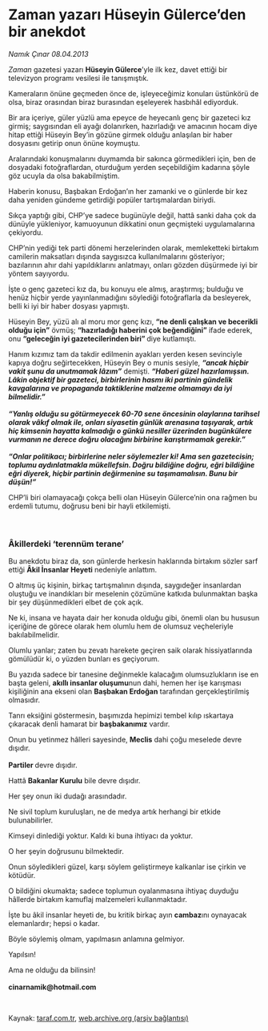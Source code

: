 # Zaman yazarı Hüseyin Gülerce’den bir anekdot

*Namık Çınar 08.04.2013*

<div class="yazi"><p><i>Zaman</i> gazetesi yazarı <b>Hüseyin Gülerce</b>’yle ilk kez, davet ettiği bir televizyon programı vesilesi ile tanışmıştık.</p>
<p>Kameraların önüne geçmeden önce de, işleyeceğimiz konuları üstünkörü de olsa, biraz orasından biraz burasından eşeleyerek hasbıhâl ediyorduk.</p>
<p>Bir ara içeriye, güler yüzlü ama epeyce de heyecanlı genç bir gazeteci kız girmiş; saygısından eli ayağı dolanırken, hazırladığı ve amacının hocam diye hitap ettiği Hüseyin Bey’in gözüne girmek olduğu anlaşılan bir haber dosyasını getirip onun önüne koymuştu.</p>
<p>Aralarındaki konuşmalarını duymamda bir sakınca görmedikleri için, ben de dosyadaki fotoğraflardan, oturduğum yerden seçebildiğim kadarına şöyle göz ucuyla da olsa bakabilmiştim.</p>
<p>Haberin konusu, Başbakan Erdoğan’ın her zamanki ve o günlerde bir kez daha yeniden gündeme getirdiği popüler tartışmalardan biriydi.</p>
<p>Sıkça yaptığı gibi, CHP’ye sadece bugünüyle değil, hattâ sanki daha çok da dünüyle yükleniyor, kamuoyunun dikkatini onun geçmişteki uygulamalarına çekiyordu.</p>
<p>CHP’nin yediği tek parti dönemi herzelerinden olarak, memleketteki birtakım camilerin maksatları dışında saygısızca kullanılmalarını gösteriyor; bazılarının ahır dahi yapıldıklarını anlatmayı, onları gözden düşürmede iyi bir yöntem sayıyordu.</p>
<p>İşte o genç gazeteci kız da, bu konuyu ele almış, araştırmış; bulduğu ve henüz hiçbir yerde yayınlanmadığını söylediği fotoğraflarla da besleyerek, belli ki iyi bir haber dosyası yapmıştı.</p>
<p>Hüseyin Bey, yüzü alı al moru mor genç kızı, <b>“ne denli çalışkan ve becerikli olduğu için”</b> övmüş; <b>“hazırladığı haberini çok beğendiğini”</b> ifade ederek, onu <b>“geleceğin iyi gazetecilerinden biri” </b>diye kutlamıştı.</p>
<p>Hanım kızımız tam da takdir edilmenin ayakları yerden kesen sevinciyle kapıya doğru seğirtecekken, Hüseyin Bey o munis sesiyle, <b><i>“ancak hiçbir vakit şunu da unutmamak lâzım”</i></b> demişti. <b><i>“Haberi güzel hazırlamışsın. Lâkin objektif bir gazeteci, birbirlerinin hasmı iki partinin gündelik kavgalarına ve propaganda taktiklerine malzeme olmamayı da iyi bilmelidir.”<br/><br/></i></b><b><i>“Yanlış olduğu su götürmeyecek 60-70 sene öncesinin olaylarına tarihsel olarak vâkıf olmak ile, onları siyasetin günlük arenasına taşıyarak, artık hiç kimsenin hayatta kalmadığı o günkü nesiller üzerinden bugünkülere vurmanın ne derece doğru olacağını birbirine karıştırmamak gerekir.”<br/><br/></i></b><b><i>“Onlar politikacı; birbirlerine neler söylemezler ki! Ama sen gazetecisin; toplumu aydınlatmakla mükellefsin. Doğru bildiğine doğru, eğri bildiğine eğri diyerek, hiçbir partinin değirmenine su taşımamalısın. Bunu bir düşün!”</i></b></p>
<p>CHP’li biri olamayacağı çokça belli olan Hüseyin Gülerce’nin ona rağmen bu erdemli tutumu, doğrusu beni bir hayli etkilemişti.<br/><br/><br/></p>
<h3>Âkillerdeki ‘terennüm terane’</h3>
<p>Bu anekdotu biraz da, son günlerde herkesin haklarında birtakım sözler sarf ettiği <b>Âkil İnsanlar Heyeti</b> nedeniyle anlattım.</p>
<p>O altmış üç kişinin, birkaç tartışmalının dışında, saygıdeğer insanlardan oluştuğu ve inandıkları bir meselenin çözümüne katkıda bulunmaktan başka bir şey düşünmedikleri elbet de çok açık.</p>
<p>Ne ki, insana ve hayata dair her konuda olduğu gibi, önemli olan bu hususun içeriğine de görece olarak hem olumlu hem de olumsuz veçheleriyle bakılabilmelidir.</p>
<p>Olumlu yanlar; zaten bu zevatı harekete geçiren saik olarak hissiyatlarında gömülüdür ki, o yüzden bunları es geçiyorum.</p>
<p>Bu yazıda sadece bir tanesine değinmekle kalacağım olumsuzlukların ise en başta geleni, <b>akıllı insanlar oluşumu</b>nun dahi, hemen her işe karışması kişiliğinin ana ekseni olan <b>Başbakan Erdoğan</b> tarafından gerçekleştirilmiş olmasıdır.</p>
<p>Tanrı eksiğini göstermesin, başımızda hepimizi tembel kılıp ıskartaya çıkaracak denli hamarat bir <b>başbakanımız</b> vardır.</p>
<p>Onun bu yetinmez hâlleri sayesinde, <b>Meclis</b> dahi çoğu meselede devre dışıdır.<br/><br/><b>Partiler </b>devre dışıdır.</p>
<p>Hattâ <b>Bakanlar Kurulu</b> bile devre dışıdır.</p>
<p>Her şey onun iki dudağı arasındadır.</p>
<p>Ne sivil toplum kuruluşları, ne de medya artık herhangi bir etkide bulunabilirler.</p>
<p>Kimseyi dinlediği yoktur. Kaldı ki buna ihtiyacı da yoktur.</p>
<p>O her şeyin doğrusunu bilmektedir.</p>
<p>Onun söyledikleri güzel, karşı söylem geliştirmeye kalkanlar ise çirkin ve kötüdür.</p>
<p>O bildiğini okumakta; sadece toplumun oyalanmasına ihtiyaç duyduğu hâllerde birtakım kamuflaj malzemeleri kullanmaktadır.</p>
<p>İşte bu âkil insanlar heyeti de, bu kritik birkaç ayın <b>cambaz</b>ını oynayacak elemanlardır; hepsi o kadar.</p>
<p>Böyle söylemiş olmam, yapılmasın anlamına gelmiyor.</p>
<p>Yapılsın!</p>
<p>Ama ne olduğu da bilinsin!<br/><br/><b>cinarnamik@hotmail.com</b></p>
<p> </p>
</div>

Kaynak: [taraf.com.tr](http://www.taraf.com.tr/namik-cinar/makale-zaman-yazari-huseyin-gulerce-den-bir-anekdot.htm), [web.archive.org (arşiv bağlantısı)](http://web.archive.org/web/20131107094556/http://www.taraf.com.tr/namik-cinar/makale-zaman-yazari-huseyin-gulerce-den-bir-anekdot.htm)
